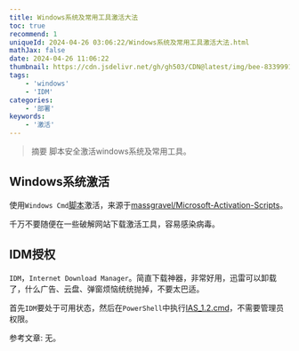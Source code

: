 ```yaml
---
title: Windows系统及常用工具激活大法
toc: true
recommend: 1
uniqueId: 2024-04-26 03:06:22/Windows系统及常用工具激活大法.html
mathJax: false
date: 2024-04-26 11:06:22
thumbnail: https://cdn.jsdelivr.net/gh/gh503/CDN@latest/img/bee-8339991_1920.jpg
tags:
    - 'windows'
    - 'IDM'
categories:
    - '部署'
keywords:
    - '激活'
---
```

> 摘要
脚本安全激活windows系统及常用工具。
<!-- more -->
## Windows系统激活

使用`Windows Cmd`[脚本](https://github.com/gh503/xdeploy/blob/master/windows/MAS_AIO-CRC32_60BA35A8.cmd)激活，来源于[massgravel/Microsoft-Activation-Scripts](https://github.com/massgravel/Microsoft-Activation-Scripts/tree/master/MAS/All-In-One-Version)。

千万不要随便在一些破解网站下载激活工具，容易感染病毒。

## IDM授权

`IDM`，`Internet Download Manager`。简直下载神器，非常好用，迅雷可以卸载了，什么广告、云盘、弹窗烦恼统统抛掉，不要太巴适。

首先`IDM`要处于可用状态，然后在`PowerShell`中执行[IAS_1.2.cmd](https://github.com/gh503/xdeploy/blob/master/windows/idm/IAS_1.2.cmd)，不需要管理员权限。

参考文章:
无。

